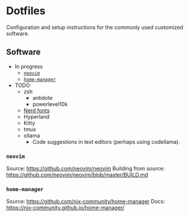 # Dotfiles

Configuration and setup instructions for the commonly used customized software.

## Software

- In progress
  - [`neovim`](#neovim)
  - [`home-manager`](#home-manager)
- TODO
  - zsh
    - antidote
    - powerlevel10k
  - [Nerd fonts](https://github.com/ryanoasis/nerd-fonts)
  - Hyperland
  - Kitty
  - tmux
  - ollama
    - Code suggestions in text editors (perhaps using codellama).

### `neovim`

Source: https://github.com/neovim/neovim
Building from source: https://github.com/neovim/neovim/blob/master/BUILD.md

### `home-manager`

Source: https://github.com/nix-community/home-manager
Docs: https://nix-community.github.io/home-manager/
